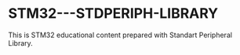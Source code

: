 # STM32---STDPERIPH-LIBRARY
This is STM32 educational content prepared with Standart Peripheral Library.
